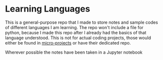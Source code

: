 # Learning Languages
This is a general-purpose repo that I made to store notes and sample codes of different languages I am learning. The repo won't include a file for python, because I made this repo after I already had the basics of that language understood. This is not for actual coding projects, those would either be found in [micro-projects](https://github.com/eddiebquinn/Micro-Projects) or have their dedicated repo.                                                              

Wherever possible the notes have been taken in a Jupyter notebook
